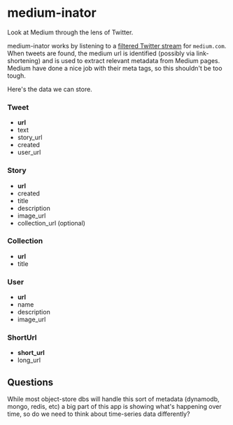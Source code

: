 # medium-inator

Look at Medium through the lens of Twitter.

medium-inator works by listening to a [filtered Twitter
stream](https://dev.twitter.com/docs/api/1.1/post/statuses/filter) for
`medium.com`. When tweets are found, the medium url is identified (possibly via
link-shortening) and is used to extract relevant metadata from Medium pages.
Medium have done a nice job with their meta tags, so this shouldn't be too
tough.

Here's the data we can store.

### Tweet

* **url**
* text
* story_url
* created
* user_url

### Story

* **url**
* created
* title
* description
* image_url
* collection_url (optional)

### Collection

* **url**
* title

### User

* **url**
* name
* description
* image_url

### ShortUrl

* **short_url**
* long_url

## Questions

While most object-store dbs will handle this sort of metadata (dynamodb,
mongo, redis, etc) a big part of this app is showing what's happening
over time, so do we need to think about time-series data differently?
